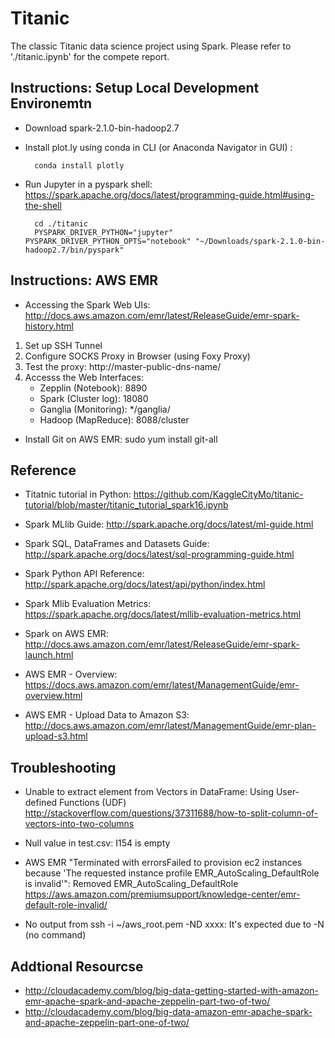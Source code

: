 # Titanic
The classic Titanic data science project using Spark.
Please refer to './titanic.ipynb' for the compete report.

## Instructions: Setup Local Development Environemtn
* Download spark-2.1.0-bin-hadoop2.7

* Install plot.ly using conda in CLI (or Anaconda Navigator in GUI) :


        conda install plotly

* Run Jupyter in a pyspark shell:
https://spark.apache.org/docs/latest/programming-guide.html#using-the-shell


        cd ./titanic
        PYSPARK_DRIVER_PYTHON="jupyter" PYSPARK_DRIVER_PYTHON_OPTS="notebook" "~/Downloads/spark-2.1.0-bin-hadoop2.7/bin/pyspark"


## Instructions: AWS EMR
* Accessing the Spark Web UIs: http://docs.aws.amazon.com/emr/latest/ReleaseGuide/emr-spark-history.html
1. Set up SSH Tunnel
2. Configure  SOCKS Proxy in Browser (using Foxy Proxy)
3. Test the proxy: http://master-public-dns-name/
4. Accesss the Web Interfaces: 
    * Zepplin (Notebook): 8890 
    * Spark (Cluster log): 18080 
    * Ganglia (Monitoring): */ganglia/
    * Hadoop (MapReduce): 8088/cluster

* Install Git on AWS EMR: sudo yum install git-all



## Reference
* Titatnic tutorial in Python: https://github.com/KaggleCityMo/titanic-tutorial/blob/master/titanic_tutorial_spark16.ipynb

* Spark MLlib Guide: http://spark.apache.org/docs/latest/ml-guide.html

* Spark SQL, DataFrames and Datasets Guide: http://spark.apache.org/docs/latest/sql-programming-guide.html

* Spark Python API Reference: http://spark.apache.org/docs/latest/api/python/index.html

* Spark Mlib Evaluation Metrics: https://spark.apache.org/docs/latest/mllib-evaluation-metrics.html

* Spark on AWS EMR: http://docs.aws.amazon.com/emr/latest/ReleaseGuide/emr-spark-launch.html

* AWS EMR - Overview: https://docs.aws.amazon.com/emr/latest/ManagementGuide/emr-overview.html

* AWS EMR - Upload Data to Amazon S3: http://docs.aws.amazon.com/emr/latest/ManagementGuide/emr-plan-upload-s3.html


## Troubleshooting
* Unable to extract element from Vectors in DataFrame: Using User-defined Functions (UDF)
http://stackoverflow.com/questions/37311688/how-to-split-column-of-vectors-into-two-columns

* Null value in test.csv: I154 is empty

* AWS EMR "Terminated with errorsFailed to provision ec2 instances because 'The requested instance profile EMR_AutoScaling_DefaultRole is invalid'":
Removed EMR_AutoScaling_DefaultRole
https://aws.amazon.com/premiumsupport/knowledge-center/emr-default-role-invalid/

* No output from ssh -i ~/aws_root.pem -ND xxxx: It's expected due to -N (no command)

## Addtional Resourcse
* http://cloudacademy.com/blog/big-data-getting-started-with-amazon-emr-apache-spark-and-apache-zeppelin-part-two-of-two/
* http://cloudacademy.com/blog/big-data-amazon-emr-apache-spark-and-apache-zeppelin-part-one-of-two/

